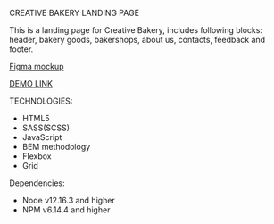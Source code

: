 CREATIVE BAKERY LANDING PAGE

This is a landing page for Creative Bakery, includes following blocks: header, bakery goods, bakershops, about us, contacts, feedback and footer.

[Figma mockup](https://www.figma.com/file/7qwsWggv9BAxMi2VPhBuPr/Air-(formerly-Dia)?node-id=9138%3A35)

[DEMO LINK](https://igor-mateacademy.github.io/landing_dia/)

TECHNOLOGIES:

- HTML5
- SASS(SCSS)
- JavaScript
- BEM methodology
- Flexbox
- Grid

Dependencies:

- Node v12.16.3 and higher
- NPM v6.14.4 and higher
